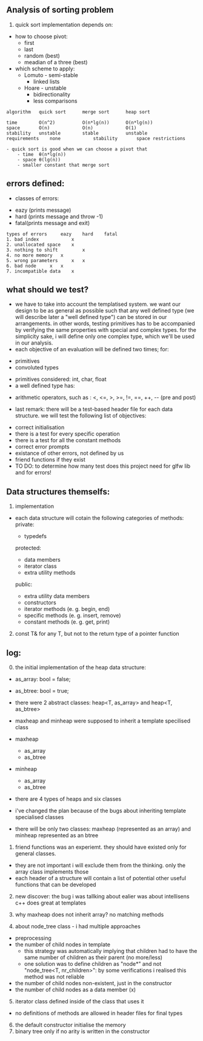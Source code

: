 ## Analysis of sorting problem

1. quick sort implementation depends on:
- how to choose pivot:
	- first
	- last
	- random (best)
	- meadian of a three (best)
- which scheme to apply:
	- Lomuto - semi-stable
		 - linked lists
	- Hoare	 - unstable
		 - bidirectionality
		 - less comparisons

```
algorithm	quick sort		merge sort		heap sort

time		O(n^2)			O(n*lg(n))		O(n*lg(n))			
space		O(n)			O(n)			O(1)
stability	unstable		stable			unstable
requirements 	none			stability		space restrictions

- quick sort is good when we can choose a pivot that 
	- time  θ(n*lg(n))
	- space θ(lg(n))
	- smaller constant that merge sort
```

## errors defined:

* classes of errors:
- eazy (prints message)
- hard (prints message and throw -1)
- fatal(prints message and exit)

```
types of errors		eazy 	hard 	fatal
1. bad index 			x
2. unallocated space 	x
3. nothing to shift 		x
4. no more memory	x	
5. wrong parameters		x	x
6. bad node		x	x
7. incompatible data    x
```
## what should we test?

* we have to take into account the templatised system. we want our design to be as general as possible such that any well defined type (we will describe later a "well defined type") can be stored in our arrangements. in other words, testing primitives has to be accompanied by verifying the same properties with special and complex types. for the simplicity sake, i will define only one complex type, which we'll be used in our analysis.
* each objective of an evaluation will be defined two times; for:
- primitives 
- convoluted types

* primitives considered: int, char, float
* a well defined type has:
- arithmetic operators, such as : <, <=, >, >=, !=, ==, ++, -- (pre and post)

* last remark: there will be a test-based header file for each data structure. we will test the following list of objectives:
- correct initialisation
- there is a test for every specific operation
- there is a test for all the constant methods
- correct error prompts
- existance of other errors, not defined by us
- friend functions if they exist
- TO DO: to determine how many test does this project need for glfw lib and for errors!

## Data structures themselfs:
1. implementation
- each data structure will cotain the following categories of methods:
	private:
	- typedefs
	
	protected:
	- data members
	- iterator class
	* extra utility methods
	
	public:
	* extra utility data members
	- constructors 
	- iterator methods (e. g. begin, end)
	- specific methods (e. g. insert, remove)
	- constant methods (e. g. get, print)

2. const T& for any T, but not to the return type of a pointer function	

## log:

0. the initial implementation of the heap data structure:
- as_array: bool = false;
- as_btree: bool = true;
- there were 2 abstract classes: heap<T, as_array> and heap<T, as_btree>
- maxheap and minheap were supposed to inherit a template specilised class

- maxheap
	- as_array
	- as_btree
- minheap
	- as_array
	- as_btree

- there are 4 types of heaps and six classes

- i've changed the plan because of the bugs about inheriting template specialised classes
- there will be only two classes: maxheap<T> (represented as an array) and minheap<T> represented as an btree


1. friend functions was an experiemt. they should have existed only for general classes. 
- they are not important i will exclude them from the thinking. only the array class implements those
- each header of a structure will contain a list of potential other useful functions that can be developed

2. new discover: the bug i was tallking about ealier was about intellisens c++ does great at templates

3. why maxheap does not inherit array? no matching methods

4. about node_tree class - i had multiple approaches
- preprocessing
- the number of child nodes in template
	- this strategy was automatically implying that children had to have the same number of children as their parent (no more/less)
	- one solution was to define children as "node<T>*" and not "node_tree<T, nr_children>": by some verifications i realised this method was not reliable 
- the number of child nodes non-existent, just in the constructor
- the number of child nodes as a data member (x)

5. iterator class defined inside of the class that uses it
- no definitions of methods are allowed in header files for final types 

6. the default constructor initialise the memory
7. binary tree only if no arity is written in the constructor